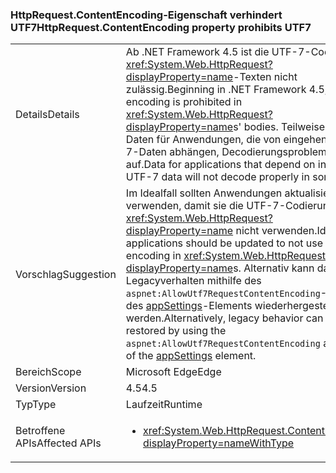 ### <a name="httprequestcontentencoding-property-prohibits-utf7"></a><span data-ttu-id="39163-101">HttpRequest.ContentEncoding-Eigenschaft verhindert UTF7</span><span class="sxs-lookup"><span data-stu-id="39163-101">HttpRequest.ContentEncoding property prohibits UTF7</span></span>

|   |   |
|---|---|
|<span data-ttu-id="39163-102">Details</span><span class="sxs-lookup"><span data-stu-id="39163-102">Details</span></span>|<span data-ttu-id="39163-103">Ab .NET Framework 4.5 ist die UTF-7-Codierung in <xref:System.Web.HttpRequest?displayProperty=name>-Texten nicht zulässig.</span><span class="sxs-lookup"><span data-stu-id="39163-103">Beginning in .NET Framework 4.5, UTF-7 encoding is prohibited in <xref:System.Web.HttpRequest?displayProperty=name>s' bodies.</span></span> <span data-ttu-id="39163-104">Teilweise treten bei Daten für Anwendungen, die von eingehenden UTF-7-Daten abhängen, Decodierungsprobleme auf.</span><span class="sxs-lookup"><span data-stu-id="39163-104">Data for applications that depend on incoming UTF-7 data will not decode properly in some cases.</span></span>|
|<span data-ttu-id="39163-105">Vorschlag</span><span class="sxs-lookup"><span data-stu-id="39163-105">Suggestion</span></span>|<span data-ttu-id="39163-106">Im Idealfall sollten Anwendungen aktualisiert verwenden, damit sie die UTF-7-Codierung in <xref:System.Web.HttpRequest?displayProperty=name> nicht verwenden.</span><span class="sxs-lookup"><span data-stu-id="39163-106">Ideally, applications should be updated to not use UTF-7 encoding in <xref:System.Web.HttpRequest?displayProperty=name>s.</span></span> <span data-ttu-id="39163-107">Alternativ kann das Legacyverhalten mithilfe des <code>aspnet:AllowUtf7RequestContentEncoding</code>-Attributs des [appSettings](https://msdn.microsoft.com/library/hh975440(v=vs.110).aspx)-Elements wiederhergestellt werden.</span><span class="sxs-lookup"><span data-stu-id="39163-107">Alternatively, legacy behavior can be restored by using the <code>aspnet:AllowUtf7RequestContentEncoding</code> attribute of the [appSettings](https://msdn.microsoft.com/library/hh975440(v=vs.110).aspx) element.</span></span>|
|<span data-ttu-id="39163-108">Bereich</span><span class="sxs-lookup"><span data-stu-id="39163-108">Scope</span></span>|<span data-ttu-id="39163-109">Microsoft Edge</span><span class="sxs-lookup"><span data-stu-id="39163-109">Edge</span></span>|
|<span data-ttu-id="39163-110">Version</span><span class="sxs-lookup"><span data-stu-id="39163-110">Version</span></span>|<span data-ttu-id="39163-111">4.5</span><span class="sxs-lookup"><span data-stu-id="39163-111">4.5</span></span>|
|<span data-ttu-id="39163-112">Typ</span><span class="sxs-lookup"><span data-stu-id="39163-112">Type</span></span>|<span data-ttu-id="39163-113">Laufzeit</span><span class="sxs-lookup"><span data-stu-id="39163-113">Runtime</span></span>|
|<span data-ttu-id="39163-114">Betroffene APIs</span><span class="sxs-lookup"><span data-stu-id="39163-114">Affected APIs</span></span>|<ul><li><xref:System.Web.HttpRequest.ContentEncoding?displayProperty=nameWithType></li></ul>|

